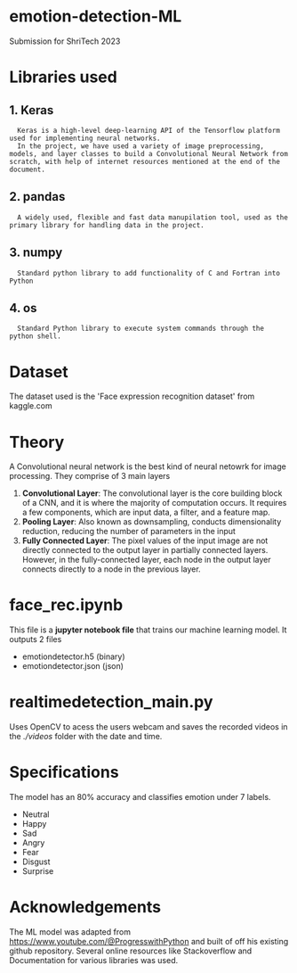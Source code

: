 # emotion-detection-ML
Submission for ShriTech 2023

# Libraries used

## 1. Keras

      Keras is a high-level deep-learning API of the Tensorflow platform used for implementing neural networks.
      In the project, we have used a variety of image preprocessing, models, and layer classes to build a Convolutional Neural Network from scratch, with help of internet resources mentioned at the end of the document.

## 2. pandas

      A widely used, flexible and fast data manupilation tool, used as the primary library for handling data in the project.

## 3. numpy

      Standard python library to add functionality of C and Fortran into Python

## 4. os

      Standard Python library to execute system commands through the python shell.

# Dataset

The dataset used is the 'Face expression recognition dataset' from kaggle.com

# Theory

A Convolutional neural network is the best kind of neural netowrk for image processing.
They comprise of 3 main layers

1. **Convolutional Layer**: The convolutional layer is the core building block of a CNN, and it is where the majority of computation occurs. It requires a few components, which are input data, a filter, and a feature map.
2. **Pooling Layer**: Also known as downsampling, conducts dimensionality reduction, reducing the number of parameters in the input
3. **Fully Connected Layer**: The pixel values of the input image are not directly connected to the output layer in partially connected layers. However, in the fully-connected layer, each node in the output layer connects directly to a node in the previous layer.

# face_rec.ipynb
This file is a **jupyter notebook file** that trains our machine learning model. 
It outputs 2 files
- emotiondetector.h5 (binary)
- emotiondetector.json (json)

# realtimedetection_main.py
Uses OpenCV to acess the users webcam and saves the recorded videos in the *./videos* folder with the date and time.

# Specifications
The model has an 80% accuracy and classifies emotion under 7 labels. 
- Neutral
- Happy
- Sad
- Angry
- Fear
- Disgust
- Surprise


# Acknowledgements
The ML model was adapted from https://www.youtube.com/@ProgresswithPython and built of off his existing github repository.
Several online resources like Stackoverflow and Documentation for various libraries was used.

